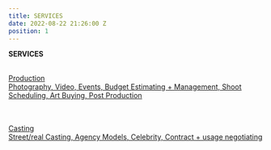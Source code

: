 ```yaml
---
title: SERVICES
date: 2022-08-22 21:26:00 Z
position: 1
---
```


**SERVICES**<br><br>

<u>Production<u><br>
Photography, Video, Events, Budget Estimating + Management, Shoot Scheduling, Art Buying, Post Production

<br><br><u>Casting<u><br>
Street/real Casting, Agency Models, Celebrity, Contract + usage negotiating